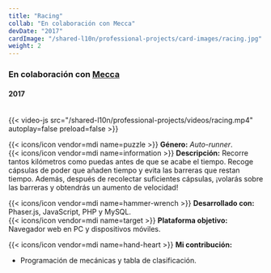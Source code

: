 ```yaml
---
title: "Racing"
collab: "En colaboración con Mecca"
devDate: "2017"
cardImage: "/shared-l10n/professional-projects/card-images/racing.jpg"
weight: 2
---
```


### En colaboración con [Mecca](https://meccanimation.com/)
#### 2017
\
{{< video-js src="/shared-l10n/professional-projects/videos/racing.mp4" autoplay=false preload=false >}}

{{< icons/icon vendor=mdi name=puzzle >}} **Género:** *Auto-runner*.\
{{< icons/icon vendor=mdi name=information >}} **Descripción:**
Recorre tantos kilómetros como puedas antes de que se acabe el tiempo.
Recoge cápsulas de poder que añaden tiempo y evita las barreras que restan tiempo.
Además, después de recolectar suficientes cápsulas, ¡volarás sobre las barreras y obtendrás un aumento de velocidad!

{{< icons/icon vendor=mdi name=hammer-wrench >}} **Desarrollado con:** Phaser.js, JavaScript, PHP y MySQL.\
{{< icons/icon vendor=mdi name=target >}} **Plataforma objetivo:** Navegador web en PC y dispositivos móviles.

{{< icons/icon vendor=mdi name=hand-heart >}} **Mi contribución:**
* Programación de mecánicas y tabla de clasificación.
